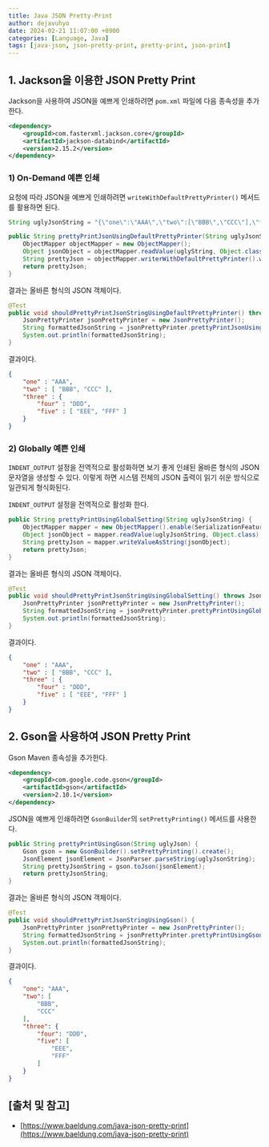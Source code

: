 ```yaml
---
title: Java JSON Pretty-Print
author: dejavuhyo
date: 2024-02-21 11:07:00 +0900
categories: [Language, Java]
tags: [java-json, json-pretty-print, pretty-print, json-print]
---
```


## 1. Jackson을 이용한 JSON Pretty Print
Jackson을 사용하여 JSON을 예쁘게 인쇄하려면 `pom.xml` 파일에 다음 종속성을 추가한다.

```xml
<dependency>
    <groupId>com.fasterxml.jackson.core</groupId>
    <artifactId>jackson-databind</artifactId>
    <version>2.15.2</version>
</dependency>
```

### 1) On-Demand 예쁜 인쇄
요청에 따라 JSON을 예쁘게 인쇄하려면 `writeWithDefaultPrettyPrinter()` 메서드를 활용하면 된다.

```java
String uglyJsonString = "{\"one\":\"AAA\",\"two\":[\"BBB\",\"CCC\"],\"three\":{\"four\":\"DDD\",\"five\":[\"EEE\",\"FFF\"]}}"; 

public String prettyPrintJsonUsingDefaultPrettyPrinter(String uglyJsonString) {
    ObjectMapper objectMapper = new ObjectMapper();
    Object jsonObject = objectMapper.readValue(uglyString, Object.class);
    String prettyJson = objectMapper.writerWithDefaultPrettyPrinter().writeValueAsString(jsonObject);
    return prettyJson;
}
```

결과는 올바른 형식의 JSON 객체이다.

```java
@Test
public void shouldPrettyPrintJsonStringUsingDefaultPrettyPrinter() throws JsonProcessingException {
    JsonPrettyPrinter jsonPrettyPrinter = new JsonPrettyPrinter();
    String formattedJsonString = jsonPrettyPrinter.prettyPrintJsonUsingDefaultPrettyPrinter(uglyJsonString);
    System.out.println(formattedJsonString);
}
```

결과이다.

```json
{
    "one" : "AAA",
    "two" : [ "BBB", "CCC" ],
    "three" : {
        "four" : "DDD",
        "five" : [ "EEE", "FFF" ]
    }
}
```

### 2) Globally 예쁜 인쇄
`INDENT_OUTPUT` 설정을 전역적으로 활성화하면 보기 좋게 인쇄된 올바른 형식의 JSON 문자열을 생성할 수 있다. 이렇게 하면 시스템 전체의 JSON 출력이 읽기 쉬운 방식으로 일관되게 형식화된다.

`INDENT_OUTPUT` 설정을 전역적으로 활성화 한다.

```java
public String prettyPrintUsingGlobalSetting(String uglyJsonString) {
    ObjectMapper mapper = new ObjectMapper().enable(SerializationFeature.INDENT_OUTPUT);
    Object jsonObject = mapper.readValue(uglyJsonString, Object.class);
    String prettyJson = mapper.writeValueAsString(jsonObject);
    return prettyJson;
}
```

결과는 올바른 형식의 JSON 객체이다.

```java
@Test
public void shouldPrettyPrintJsonStringUsingGlobalSetting() throws JsonProcessingException {
    JsonPrettyPrinter jsonPrettyPrinter = new JsonPrettyPrinter();
    String formattedJsonString = jsonPrettyPrinter.prettyPrintUsingGlobalSetting(uglyJsonString);
    System.out.println(formattedJsonString);
}
```

결과이다.

```json
{
    "one" : "AAA",
    "two" : [ "BBB", "CCC" ],
    "three" : {
        "four" : "DDD",
        "five" : [ "EEE", "FFF" ]
    }
}
```

## 2. Gson을 사용하여 JSON Pretty Print
Gson Maven 종속성을 추가한다.

```xml
<dependency>
    <groupId>com.google.code.gson</groupId>
    <artifactId>gson</artifactId>
    <version>2.10.1</version>
</dependency>
```

JSON을 예쁘게 인쇄하려면 `GsonBuilder`의 `setPrettyPrinting()` 메서드를 사용한다.

```java
public String prettyPrintUsingGson(String uglyJson) {
    Gson gson = new GsonBuilder().setPrettyPrinting().create();
    JsonElement jsonElement = JsonParser.parseString(uglyJsonString);
    String prettyJsonString = gson.toJson(jsonElement);
    return prettyJsonString;
}
```

결과는 올바른 형식의 JSON 객체이다.

```java
@Test
public void shouldPrettyPrintJsonStringUsingGson() {
    JsonPrettyPrinter jsonPrettyPrinter = new JsonPrettyPrinter();
    String formattedJsonString = jsonPrettyPrinter.prettyPrintUsingGson(uglyJsonString);
    System.out.println(formattedJsonString);
}
```

결과이다.

```json
{
    "one": "AAA",
    "two": [
        "BBB",
        "CCC"
    ],
    "three": {
        "four": "DDD",
        "five": [
            "EEE",
            "FFF"
        ]
    }
}
```

## [출처 및 참고]
* [https://www.baeldung.com/java-json-pretty-print](https://www.baeldung.com/java-json-pretty-print)
